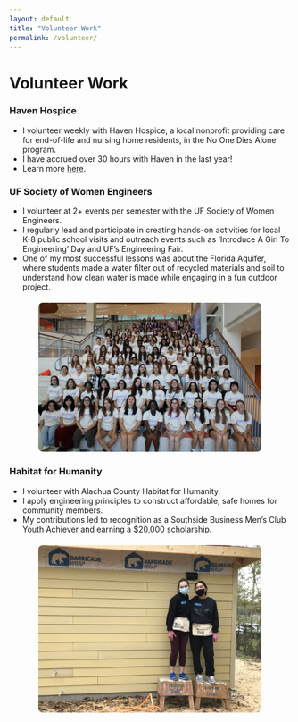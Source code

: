 ```yaml
---
layout: default
title: "Volunteer Work"
permalink: /volunteer/
---
```


# Volunteer Work

### Haven Hospice
- I volunteer weekly with Haven Hospice, a local nonprofit providing care for end-of-life and nursing home residents, in the No One Dies Alone program.
- I have accrued over 30 hours with Haven in the last year!
- Learn more [here](https://havenhospice.com/).

### UF Society of Women Engineers
- I volunteer at 2+ events per semester with the UF Society of Women Engineers.
- I regularly lead and participate in creating hands-on activities for local K-8 public school visits and outreach events such as ‘Introduce A Girl To Engineering’ Day and UF’s Engineering Fair.
- One of my most successful lessons was about the Florida Aquifer, where students made a water filter out of recycled materials and soil to understand how clean water is made while engaging in a fun outdoor project.

<div style="text-align: center; margin: 20px 0;">
  <img src="images/swe.jpg?raw=true" width="400px" alt="Volunteering at SWE" style="border-radius: 8px;"/>
</div>

### Habitat for Humanity
- I volunteer with Alachua County Habitat for Humanity.
- I apply engineering principles to construct affordable, safe homes for community members.
- My contributions led to recognition as a Southside Business Men’s Club Youth Achiever and earning a $20,000 scholarship.

<div style="text-align: center; margin: 20px 0;">
  <img src="images/hfh.jpg?raw=true" width="400px" alt="Habitat for Humanity Volunteering" style="border-radius: 8px;"/>
</div>
